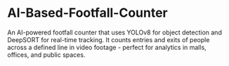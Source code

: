 # AI-Based-Footfall-Counter
An AI-powered footfall counter that uses YOLOv8 for object detection and DeepSORT for real-time tracking. It counts entries and exits of people across a defined line in video footage - perfect for analytics in malls, offices, and public spaces.
